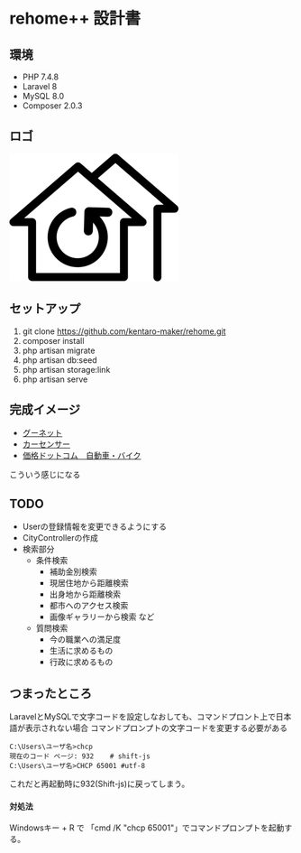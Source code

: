# rehome++ 設計書

## 環境
* PHP 7.4.8
* Laravel 8
* MySQL 8.0
* Composer 2.0.3

## ロゴ
![rehome Logo](document-image/rehome_logo_w300.png)

## セットアップ
1. git clone https://github.com/kentaro-maker/rehome.git
2. composer install
3. php artisan migrate
4. php artisan db:seed
5. php artisan storage:link
6. php artisan serve

## 完成イメージ
* [グーネット](https://www.goo-net.com/)
* [カーセンサー](https://www.carsensor.net/)
* [価格ドットコム　自動車・バイク](https://kakaku.com/kuruma/used/)

こういう感じになる

## TODO
* Userの登録情報を変更できるようにする
* CityControllerの作成
* 検索部分 
    * 条件検索
        * 補助金別検索
        * 現居住地から距離検索
        * 出身地から距離検索
        * 都市へのアクセス検索
        * 画像ギャラリーから検索
        など
    * 質問検索
        * 今の職業への満足度
        * 生活に求めるもの
        * 行政に求めるもの


## つまったところ
LaravelとMySQLで文字コードを設定しなおしても、コマンドプロント上で日本語が表示されない場合
コマンドプロンプトの文字コードを変更する必要がある
```
C:\Users\ユーザ名>chcp
現在のコード ページ: 932    # shift-js
C:\Users\ユーザ名>CHCP 65001 #utf-8
``` 

これだと再起動時に932(Shift-js)に戻ってしまう。

#### 対処法
Windowsキー + R で 「cmd /K "chcp 65001"」でコマンドプロンプトを起動する。